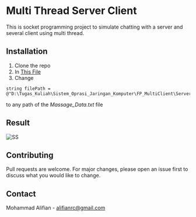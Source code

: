 # Multi Thread Server Client

This is socket programming project to simulate chatting with a server and several client using multi thread.

## Installation

1. Clone the repo
2. In [This File](/ServerMultiThread/ProcessClient.cs)
3. Change 
```
string filePath = @"D:\Tugas_Kuliah\Sistem_Oprasi_Jaringan_Komputer\FP_MultiClient\ServerMultiThread\Massage_Data.txt";
```
   to any path of the *Massage_Data.txt* file

## Result
![SS](https://user-images.githubusercontent.com/62532983/121777541-edde6f80-cbbc-11eb-99e2-5e521fed9b63.png)


## Contributing
Pull requests are welcome. For major changes, please open an issue first to discuss what you would like to change.

## Contact
Mohammad Alifian - alifianrc@gmail.com
